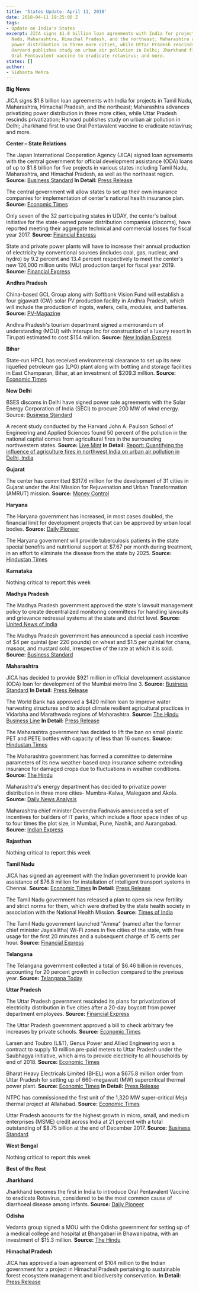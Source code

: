 ```yaml
---
title: 'States Update: April 11, 2018'
date: 2018-04-11 19:25:00 Z
tags:
- Update on India's States
excerpt: JICA signs $1.8 billion loan agreements with India for projects in Tamil
  Nadu, Maharashtra, Himachal Pradesh, and the northeast; Maharashtra advances privatizing
  power distribution in three more cities, while Uttar Pradesh rescinds privatization;
  Harvard publishes study on urban air pollution in Delhi; Jharkhand first to use
  Oral Pentavalent vaccine to eradicate rotavirus; and more.
states: []
author:
- Sidhanta Mehra
---
```


**Big News**

JICA signs $1.8 billion loan agreements with India for projects in Tamil Nadu, Maharashtra, Himachal Pradesh, and the northeast; Maharashtra advances privatizing power distribution in three more cities, while Uttar Pradesh rescinds privatization; Harvard publishes study on urban air pollution in Delhi; Jharkhand first to use Oral Pentavalent vaccine to eradicate rotavirus; and more.

**Center – State Relations**

The Japan International Cooperation Agency (JICA) signed loan agreements with the central government for official development assistance (ODA) loans of up to $1.8 billion for five projects in various states including Tamil Nadu, Maharashtra, and Himachal Pradesh, as well as the northeast region. **Source:** [Business Standard](http://www.business-standard.com/article/pti-stories/jica-to-provide-rs-6-000-cr-for-2nd-tranche-of-mumbai-metro-3-118040201108_1.html) **In Detail:** [Press Release](https://www.jica.go.jp/english/news/press/2017/180330_01.html)

The central government will allow states to set up their own insurance companies for implementation of center&#39;s national health insurance plan. **Source:** [Economic Times](https://economictimes.indiatimes.com/news/economy/policy/states-allowed-to-set-up-crop-insurance-firms-to-execute-pmfby/articleshow/63579753.cms)

Only seven of the 32 participating states in UDAY, the center&#39;s bailout initiative for the state-owned power distribution companies (discoms), have reported meeting their aggregate technical and commercial losses for fiscal year 2017. **Source:** [Financial Express](http://www.financialexpress.com/economy/delayed-subsidies-main-reason-for-uday-lapses-say-discoms/1123213/)

State and private power plants will have to increase their annual production of electricity by conventional sources (includes coal, gas, nuclear, and hydro) by 9.2 percent and 13.4 percent respectively to meet the center&#39;s new 126,000 million units (MU) production target for fiscal year 2019. **Source:** [Financial Express](http://www.financialexpress.com/industry/private-power-plants-plf-seen-rising-in-fy19-on-cea-estimate/1119301/)

**Andhra Pradesh**

China-based GCL Group along with Softbank Vision Fund will establish a four gigawatt (GW) solar PV production facility in Andhra Pradesh, which will include the production of ingots, wafers, cells, modules, and batteries. **Source:** [PV-Magazine](https://www.pv-magazine.com/2018/04/03/gcl-group-softbank-sign-mou-for-4-gw-of-solar-manufacturing-in-andhra-pradesh/)

Andhra Pradesh&#39;s tourism department signed a memorandum of understanding (MOU) with Interups Inc for construction of a luxury resort in Tirupati estimated to cost $154 million. **Source:** [New Indian Express](http://www.newindianexpress.com/states/andhra-pradesh/2018/apr/06/andhra-pradesh-signs-business-pact-with-dubai-group-1797760.html)

**Bihar**

State-run HPCL has received environmental clearance to set up its new liquefied petroleum gas (LPG) plant along with bottling and storage facilities in East Champaran, Bihar, at an investment of $209.3 million. **Source:** [Economic Times](https://economictimes.indiatimes.com/industry/energy/oil-gas/hpcl-gets-green-nod-to-set-up-rs-136-cr-lpg-plant-in-bihar/articleshow/63642314.cms)

**New Delhi**

BSES discoms in Delhi have signed power sale agreements with the Solar Energy Corporation of India (SECI) to procure 200 MW of wind energy. Source: [Business Standard](http://www.business-standard.com/article/pti-stories/bses-seci-sign-power-sale-agreements-likely-to-help-delhi-s-peak-energy-demand-118040301088_1.html)

A recent study conducted by the Harvard John A. Paulson School of Engineering and Applied Sciences found  50 percent of the pollution in the national capital comes from agricultural fires in the surrounding northwestern states. **Source:** [Live Mint](https://www.livemint.com/Politics/5RjnnO0IXUWJ761bU0kTLK/Crop-burning-responsible-for-most-of-Delhi-air-pollution-st.html) **In Detail:** [Report: Quantifying the influence of agriculture fires in northwest India on urban air pollution in Delhi, India](http://iopscience.iop.org/article/10.1088/1748-9326/aab303)

**Gujarat**

The center has committed $317.6 million for the development of 31 cities in Gujarat under the Atal Mission for Rejuvenation and Urban Transformation (AMRUT) mission. **Source:** [Money Control](https://www.moneycontrol.com/news/business/economy/centre-commits-rs-2070-cr-under-amrut-for-31-gujarat-cities-2543405.html)

**Haryana**

The Haryana government has increased, in most cases doubled, the financial limit for development projects that can be approved by urban local bodies. **Source:** [Daily Pioneer](http://www.dailypioneer.com/state-editions/chandigarh/haryana-govt-enhances-financial-power-of-local-bodies.html)

The Haryana government will provide tuberculosis patients in the state special benefits and nutritional support at $7.67 per month during treatment, in an effort to eliminate the disease from the state by 2025. **Source:** [Hindustan Times](https://www.hindustantimes.com/india-news/haryana-govt-announces-special-benefits-to-tb-patients/story-43ophfNqAv9d2vO0IKjDyL.html)

**Karnataka**

Nothing critical to report this week

**Madhya Pradesh**

The Madhya Pradesh government approved the state&#39;s lawsuit management policy to create decentralized monitoring committees for handling lawsuits and grievance redressal systems at the state and district level. **Source:** [United News of India](http://www.uniindia.com/madhya-pradesh-state-lawsuit-management-policy-approved/states/news/1188304.html)

The Madhya Pradesh government has announced a special cash incentive of $4 per quintal (per 220 pounds) on wheat and $1.5 per quintal for chana, masoor, and mustard sold, irrespective of the rate at which it is sold. **Source:** [Business Standard](http://www.business-standard.com/article/economy-policy/madhya-pradesh-announces-incentives-for-wheat-and-chana-farmers-118040700022_1.html)

**Maharashtra**

JICA has decided to provide $921 million in official development assistance (ODA) loan for development of the Mumbai metro line 3. **Source:** [Business Standard](http://www.business-standard.com/article/pti-stories/jica-to-provide-rs-6-000-cr-for-2nd-tranche-of-mumbai-metro-3-118040201108_1.html) **In Detail:** [Press Release](https://www.jica.go.jp/english/news/press/2017/180330_01.html)

The World Bank has approved a $420 million loan to improve water harvesting structures and to adopt climate resilient agricultural practices in Vidarbha and Marathwada regions of Maharashtra. **Source:** [The Hindu Business Line](https://www.thehindubusinessline.com/news/world-bank-opens-2700-cr-tap-for-maharashtra/article23459521.ece) **In Detail:** [Press Release](http://www.worldbank.org/en/news/press-release/2018/04/06/government-india-world-bank-sign-new-project-benefit-over-25million-small-marginal-farmers-maharashtra)

The Maharashtra government has decided to lift the ban on small plastic PET and PETE bottles with capacity of less than 16 ounces. **Source:** [Hindustan Times](https://www.hindustantimes.com/mumbai-news/maharashtra-govt-lifts-ban-on-plastic-bottles/story-6954d6cSMW6NQ6XSYEVUvL.html)

The Maharashtra government has formed a committee to determine parameters of its new weather-based crop insurance scheme extending insurance for damaged crops due to fluctuations in weather conditions. **Source:** [The Hindu](http://www.thehindu.com/news/national/other-states/maharashtra-extends-insurance-cover-to-crops-damaged-due-to-weather/article23437911.ece)

Maharashtra&#39;s energy department has decided to privatize power distribution in three more cities- Mumbra-Kalwa, Malegaon and Akola. **Source:** [Daily News Analysis](http://www.dnaindia.com/india/report-power-supply-in-three-maharashtra-cities-to-be-privatised-2601464)

Maharashtra chief minister Devendra Fadnavis announced a set of incentives for builders of IT parks, which include a floor space index of up to four times the plot size, in Mumbai, Pune, Nashik, and Aurangabad. **Source:** [Indian Express](http://indianexpress.com/article/india/bid-to-woo-investors-state-announces-perks-to-set-up-fintech-services-5126866/)

**Rajasthan**

Nothing critical to report this week

**Tamil Nadu**

JICA has signed an agreement with the Indian government to provide loan assistance of $76.8 million for installation of intelligent transport systems in Chennai. **Source:** [Economic Times](https://economictimes.indiatimes.com/news/economy/finance/jica-signs-agreement-with-centre-to-provide-loan-of-rs-500-cr/articleshow/63580779.cms) **In Detail:** [Press Release](https://www.jica.go.jp/english/news/press/2017/180330_01.html)

The Tamil Nadu government has released a plan to open six new fertility and strict norms for them, which were drafted by the state health society in association with the National Health Mission. **Source:** [Times of India](https://timesofindia.indiatimes.com/city/chennai/new-rules-to-turn-tamil-nadu-fertility-clinics-cheap-transparent/articleshow/63650787.cms)

The Tamil Nadu government launched &quot;Amma&quot; (named after the former chief minister Jayalalitha) Wi-Fi zones in five cities of the state, with free usage for the first 20 minutes and a subsequent charge of 15 cents per hour. **Source:** [Financial Express](http://www.financialexpress.com/india-news/tamil-nadu-government-rolls-out-amma-free-wi-fi-zones-in-5-cities-of-state/1123949/)

**Telangana**

The Telangana government collected a total of $6.46 billion in revenues, accounting for 20 percent growth in collection compared to the previous year. **Source:** [Telangana Today](https://telanganatoday.com/telangana-registers-20-growth-in-tax-revenue)

**Uttar Pradesh**

The Uttar Pradesh government rescinded its plans for privatization of electricity distribution in five cities after a 20-day boycott from power department employees. **Source:** [Financial Express](http://www.financialexpress.com/economy/pulling-the-plug-ups-power-distribution-reform-plan-scrapped/1124529/)

The Uttar Pradesh government approved a bill to check arbitrary fee increases by private schools. **Source:** [Economic Times](https://economictimes.indiatimes.com/news/politics-and-nation/relief-for-parents-up-brings-law-to-restrict-private-schools-from-raising-fees-beyond-8/articleshow/63607419.cms)

Larsen and Toubro (L&amp;T), Genus Power and Allied Engineering won a contract to supply 10 million pre-paid meters to Uttar Pradesh under the Saubhagya initiative, which aims to provide electricity to all households by end of 2018. **Source:** [Economic Times](https://economictimes.indiatimes.com/industry/energy/power/lt-two-other-bag-uttar-pradesh-power-meter-deal/articleshow/63606189.cms)

Bharat Heavy Electricals Limited (BHEL) won a $675.8 million order from Uttar Pradesh for setting up of 660-megawatt (MW) supercritical thermal power plant. **Source:** [Economic Times](https://economictimes.indiatimes.com/industry/indl-goods/svs/engineering/bhel-bags-rs-4400-cr-contract-from-uttar-pradesh/articleshow/63578048.cms) **In Detail:** [Press Release](http://www.bhel.com/dynamic_files/press_files/pdf/MW%20Supercritical%20Power%20Plant%20in%20Uttar%20Pradesh.pdf)

NTPC has commissioned the first unit of the 1,320 MW super-critical Meja thermal project at Allahabad. **Source:** [Economic Times](https://economictimes.indiatimes.com/industry/energy/power/ntpc-commissions-660mw-unit-of-meja-project-in-up/articleshow/63581722.cms)

Uttar Pradesh accounts for the highest growth in micro, small, and medium enterprises (MSME) credit across India at 21 percent with a total outstanding of $8.75 billion at the end of December 2017. **Source:** [Business Standard](http://www.business-standard.com/article/economy-policy/uttar-pradesh-clocks-highest-msme-credit-growth-at-rs-570-billion-118040200669_1.html)

**West Bengal**

Nothing critical to report this week

**Best of the Rest**

**Jharkhand**

Jharkhand becomes the first in India to introduce Oral Pentavalent Vaccine to eradicate Rotavirus, considered to be the most common cause of diarrhoeal disease among infants. **Source:** [Daily Pioneer](http://www.dailypioneer.com/state-editions/ranchi/rotavirus-vaccine-launch-in-jharkhand.html)

**Odisha**

Vedanta group signed a MOU with the Odisha government for setting up of a medical college and hospital at Bhangabari in Bhawanipatna, with an investment of $15.3 million. **Source:** [The Hindu](http://www.thehindu.com/todays-paper/tp-national/odisha-govt-vedanta-sign-mou-to-set-up-medical-college/article23368716.ece)

**Himachal Pradesh**

JICA has approved a loan agreement of $104 million to the Indian government for a project in Himachal Pradesh pertaining to sustainable forest ecosystem management and biodiversity conservation. **In Detail:** [Press Release](https://www.jica.go.jp/english/news/press/2017/180330_01.html)
